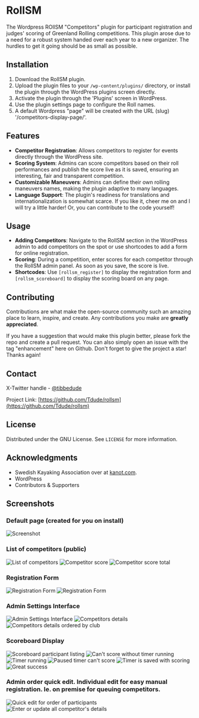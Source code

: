 # RollSM
The Wordpress ROllSM "Competitors" plugin for participant registration and judges' scoring of Greenland Rolling competitions. 
This plugin arose due to a need for a robust system handed over each year to a new organizer. The hurdles to get it going should be as small as possible. 


## Installation

1. Download the RollSM plugin.
2. Upload the plugin files to your `/wp-content/plugins/` directory, or install the plugin through the WordPress plugins screen directly.
3. Activate the plugin through the 'Plugins' screen in WordPress.
4. Use the plugin settings page to configure the Roll names.
5. A default Wordpress "page" will be created with the URL (slug) '/competitors-display-page/'.


## Features

- **Competitor Registration**: Allows competitors to register for events directly through the WordPress site.
- **Scoring System**: Admins can score competitors based on their roll performances and publish the score live as it is saved, ensuring an interesting, fair and transparent competition.
- **Customizable Maneuvers**: Admins can define their own rolling maneuvers names, making the plugin adaptive to many languages.
- **Language Support**: The plugin's readiness for translations and internationalization is somewhat scarce. If you like it, cheer me on and I will try a little harder! Or, you can contribute to the code yourself!


## Usage

- **Adding Competitors**: Navigate to the RollSM section in the WordPress admin to add competitors on the spot or use shortcodes to add a form for online registration.
- **Scoring**: During a competition, enter scores for each competitor through the RollSM admin panel. As soon as you save, the score is live.
- **Shortcodes**: Use `[rollsm_register]` to display the registration form and `[rollsm_scoreboard]` to display the scoring board on any page.



## Contributing

Contributions are what make the open-source community such an amazing place to learn, inspire, and create. Any contributions you make are **greatly appreciated**.

If you have a suggestion that would make this plugin better, please fork the repo and create a pull request. You can also simply open an issue with the tag "enhancement" here on Github.
Don't forget to give the project a star! Thanks again!


## Contact

X-Twitter handle - [@tibbedude](https://twitter.com/Tibbedude)

Project Link: [https://github.com/Tdude/rollsm](https://github.com/Tdude/rollsm)


## License

Distributed under the GNU License. See `LICENSE` for more information.


## Acknowledgments

- Swedish Kayaking Association over at [kanot.com](https://kanot.com).
- WordPress
- Contributors & Supporters



## Screenshots

### Default page (created for you on install)
![Screenshot](plugins/screenshots/Screenshot%202024-02-24%20at%2023.30.27.png "Default page explaining text")


### List of competitors (public)
![List of competitors](plugins/screenshots/Screenshot%202024-02-24%20at%2023.32.32.png "List of competitors")
![Competitor score](plugins/screenshots/Screenshot%202024-02-24%20at%2023.33.32.png "Competitor score")
![Competitor score total](plugins/screenshots/Screenshot%202024-02-24%20at%2023.33.39.png "Competitor score total")


### Registration Form
![Registration Form](plugins/screenshots/Screenshot%202024-02-24%20at%2023.34.15.png "Registration Form Screenshot")
![Registration Form](plugins/screenshots/Screenshot%202024-02-24%20at%2023.34.27.png "Registration Form Screenshot")


### Admin Settings Interface
![Admin Settings Interface](plugins/screenshots/Screenshot%202024-02-24%20at%2023.37.27.png "Admin Settings Interface Screenshot")
![Competitors details](plugins/screenshots/Screenshot%202024-02-24%20at%2023.37.44.png "Competitors details")
![Competitors details ordered by club](plugins/screenshots/Screenshot%202024-02-24%20at%2023.37.57.png "Competitors details ordered by club")


### Scoreboard Display
![Scoreboard participant listing](plugins/screenshots/Screenshot%202024-02-24%20at%2023.38.14.png "Scoreboard participant listing")
![Can't score without timer running](plugins/screenshots/Screenshot%202024-02-24%20at%2023.38.14.png "Can't score without timer running")
![Timer running](plugins/screenshots/Screenshot%202024-02-24%20at%2023.38.28.png "Timer running")
![Paused timer can't score](plugins/screenshots/Screenshot%202024-02-24%20at%2023.39.23.png "Paused timer can't score")
![Timer is saved with scoring](plugins/screenshots/Screenshot%202024-02-24%20at%2023.39.33.png "Timer is saved with scoring")
![Great success](plugins/screenshots/Screenshot%202024-02-24%20at%2023.39.33.png "Great success")


### Admin order quick edit. Individual edit for easy manual registration. Ie. on premise for queuing competitors.
![Quick edit for order of participants](plugins/screenshots/Screenshot%202024-02-24%20at%2023.42.09.png "Quick edit for order of participants")
![Enter or update all competitor's details](plugins/screenshots/Screenshot%202024-02-24%20at%2023.43.16.png "Enter or update all competitor's details")

